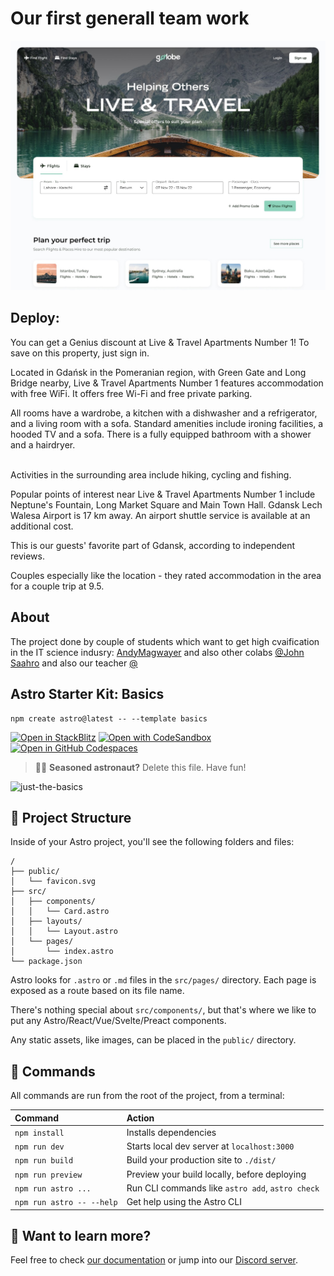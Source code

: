 # Our first generall team work
![Project Screen](https://github.com/IT-LABSacademy/golobe_client_astro/blob/maga/Landing%20Page%202.jpg)

## Deploy:


You can get a Genius discount at Live & Travel Apartments Number 1! To save on this property, just sign in.

Located in Gdańsk in the Pomeranian region, with Green Gate and Long Bridge nearby, Live & Travel Apartments Number 1 features accommodation with free WiFi. It offers free Wi-Fi and free private parking.

All rooms have a wardrobe, a kitchen with a dishwasher and a refrigerator, and a living room with a sofa. Standard amenities include ironing facilities, a hooded TV and a sofa. There is a fully equipped bathroom with a shower and a hairdryer.

<br>
Activities in the surrounding area include hiking, cycling and fishing.

Popular points of interest near Live & Travel Apartments Number 1 include Neptune's Fountain, Long Market Square and Main Town Hall. Gdansk Lech Walesa Airport is 17 km away. An airport shuttle service is available at an additional cost.

This is our guests' favorite part of Gdansk, according to independent reviews.

Couples especially like the location - they rated accommodation in the area for a couple trip at 9.5.

## About
The project done by couple of students which want to get high cvaification in the IT science indusry:
<a href="https://www.instagram.com/andymagwayer/">AndyMagwayer</a> and also other colabs <a href="https://www.instagram.com/orifjohn_/">@John</a> 
<br>
<a href="https://t.me/SAAHRO">Saahro</a> and also our teacher <a href="https://www.instagram.com/alisheyx_life/">@</a> 


## Astro Starter Kit: Basics

```
npm create astro@latest -- --template basics
```

[![Open in StackBlitz](https://developer.stackblitz.com/img/open_in_stackblitz.svg)](https://stackblitz.com/github/withastro/astro/tree/latest/examples/basics)
[![Open with CodeSandbox](https://assets.codesandbox.io/github/button-edit-lime.svg)](https://codesandbox.io/p/sandbox/github/withastro/astro/tree/latest/examples/basics)
[![Open in GitHub Codespaces](https://github.com/codespaces/badge.svg)](https://codespaces.new/withastro/astro?devcontainer_path=.devcontainer/basics/devcontainer.json)

> 🧑‍🚀 **Seasoned astronaut?** Delete this file. Have fun!

![just-the-basics](https://github.com/withastro/astro/assets/2244813/a0a5533c-a856-4198-8470-2d67b1d7c554)

## 🚀 Project Structure

Inside of your Astro project, you'll see the following folders and files:

```
/
├── public/
│   └── favicon.svg
├── src/
│   ├── components/
│   │   └── Card.astro
│   ├── layouts/
│   │   └── Layout.astro
│   └── pages/
│       └── index.astro
└── package.json
```

Astro looks for `.astro` or `.md` files in the `src/pages/` directory. Each page is exposed as a route based on its file name.

There's nothing special about `src/components/`, but that's where we like to put any Astro/React/Vue/Svelte/Preact components.

Any static assets, like images, can be placed in the `public/` directory.

## 🧞 Commands

All commands are run from the root of the project, from a terminal:

| Command                   | Action                                           |
| :------------------------ | :----------------------------------------------- |
| `npm install`             | Installs dependencies                            |
| `npm run dev`             | Starts local dev server at `localhost:3000`      |
| `npm run build`           | Build your production site to `./dist/`          |
| `npm run preview`         | Preview your build locally, before deploying     |
| `npm run astro ...`       | Run CLI commands like `astro add`, `astro check` |
| `npm run astro -- --help` | Get help using the Astro CLI                     |

## 👀 Want to learn more?

Feel free to check [our documentation](https://docs.astro.build) or jump into our [Discord server](https://astro.build/chat).
